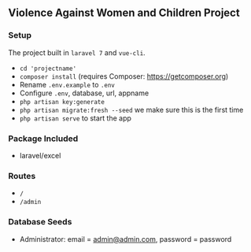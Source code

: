 ## Violence Against Women and Children Project

### Setup

The project built in `laravel 7` and `vue-cli`.

-   `cd 'projectname'`
-   `composer install` (requires Composer: https://getcomposer.org)
-   Rename `.env.example` to `.env`
-   Configure `.env`, database, url, appname
-   `php artisan key:generate`
-   `php artisan migrate:fresh --seed` we make sure this is the first time
-   `php artisan serve` to start the app

### Package Included

-   laravel/excel

### Routes

-   `/`
-   `/admin`

### Database Seeds

-   Administrator: email = admin@admin.com, password = password
